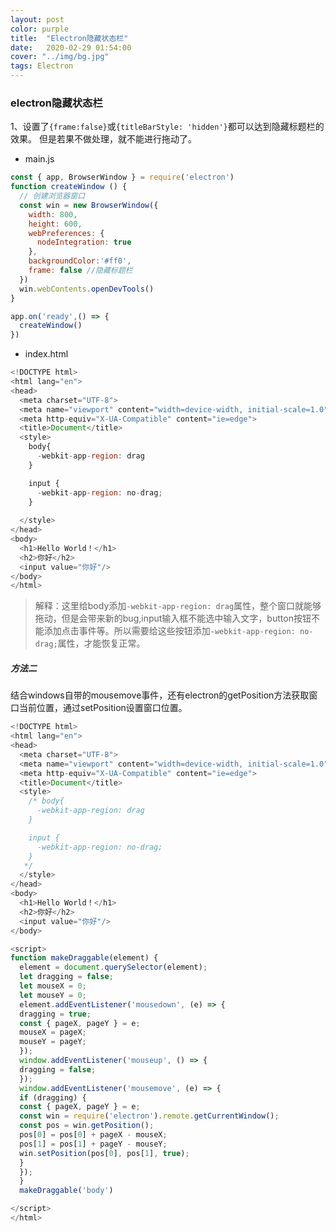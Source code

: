 ```yaml
---
layout: post
color: purple
title:  "Electron隐藏状态栏"
date:   2020-02-29 01:54:00
cover: "../img/bg.jpg"
tags: Electron
---
```


### electron隐藏状态栏
1、设置了```{frame:false}```或```{titleBarStyle: 'hidden'}```都可以达到隐藏标题栏的效果。
但是若果不做处理，就不能进行拖动了。

- main.js
```javascript
const { app, BrowserWindow } = require('electron')
function createWindow () {   
  // 创建浏览器窗口
  const win = new BrowserWindow({
    width: 800,
    height: 600,
    webPreferences: {
      nodeIntegration: true
    },
    backgroundColor:'#ff0',
    frame: false //隐藏标题栏
  })
  win.webContents.openDevTools()
}

app.on('ready',() => {
  createWindow()
})

```
- index.html
```javascript
<!DOCTYPE html>
<html lang="en">
<head>
  <meta charset="UTF-8">
  <meta name="viewport" content="width=device-width, initial-scale=1.0">
  <meta http-equiv="X-UA-Compatible" content="ie=edge">
  <title>Document</title>
  <style>
    body{
      -webkit-app-region: drag
    }

    input {
      -webkit-app-region: no-drag;
    }
  
  </style>
</head>
<body>
  <h1>Hello World！</h1>
  <h2>你好</h2>
  <input value="你好"/>
</body>
</html>
```
> 解释：这里给body添加```-webkit-app-region: drag```属性，整个窗口就能够拖动，但是会带来新的bug,input输入框不能选中输入文字，button按钮不能添加点击事件等。所以需要给这些按钮添加```-webkit-app-region: no-drag;```属性，才能恢复正常。

##### 方法二
结合windows自带的mousemove事件，还有electron的getPosition方法获取窗口当前位置，通过setPosition设置窗口位置。
```javascript
<!DOCTYPE html>
<html lang="en">
<head>
  <meta charset="UTF-8">
  <meta name="viewport" content="width=device-width, initial-scale=1.0">
  <meta http-equiv="X-UA-Compatible" content="ie=edge">
  <title>Document</title>
  <style>
    /* body{
      -webkit-app-region: drag
    }

    input {
      -webkit-app-region: no-drag;
    }
   */
  </style>
</head>
<body>
  <h1>Hello World！</h1>
  <h2>你好</h2>
  <input value="你好"/>
</body>

<script>
function makeDraggable(element) {
  element = document.querySelector(element);
  let dragging = false;
  let mouseX = 0;
  let mouseY = 0;
  element.addEventListener('mousedown', (e) => {
  dragging = true;
  const { pageX, pageY } = e;
  mouseX = pageX;
  mouseY = pageY;
  });
  window.addEventListener('mouseup', () => {
  dragging = false;
  });
  window.addEventListener('mousemove', (e) => {
  if (dragging) {
  const { pageX, pageY } = e;
  const win = require('electron').remote.getCurrentWindow();
  const pos = win.getPosition();
  pos[0] = pos[0] + pageX - mouseX;
  pos[1] = pos[1] + pageY - mouseY;
  win.setPosition(pos[0], pos[1], true);
  }
  });
  }
  makeDraggable('body')

</script>
</html>
```